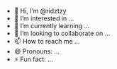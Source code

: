 - 👋 Hi, I’m @ridztzy
- 👀 I’m interested in ...
- 🌱 I’m currently learning ...
- 💞️ I’m looking to collaborate on ...
- 📫 How to reach me ...
- 😄 Pronouns: ...
- ⚡ Fun fact: ...

<!---
ridztzy/ridztzy is a ✨ special ✨ repository because its `README.md` (this file) appears on your GitHub profile.
You can click the Preview link to take a look at your changes.
--->
